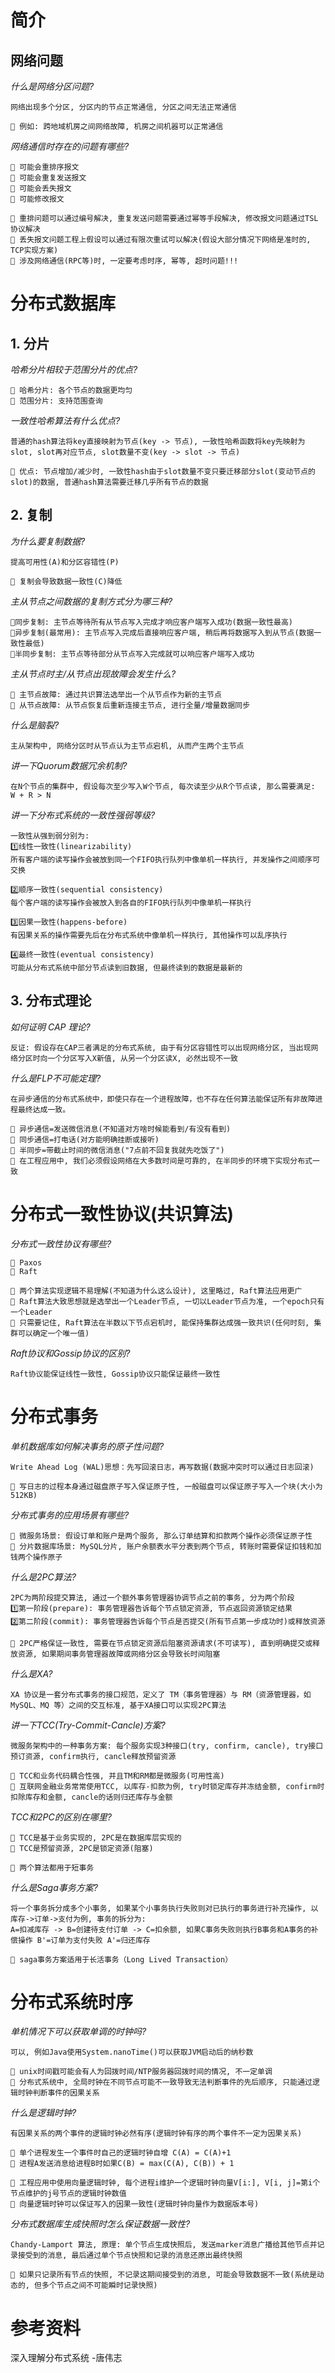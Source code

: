 # 简介
## 网络问题
_什么是网络分区问题?_
```
网络出现多个分区, 分区内的节点正常通信, 分区之间无法正常通信

🌙 例如: 跨地域机房之间网络故障, 机房之间机器可以正常通信
```

_网络通信时存在的问题有哪些?_
```
🌟 可能会重排序报文
🌟 可能会重复发送报文
🌟 可能会丢失报文
🌟 可能修改报文

🌙 重排问题可以通过编号解决, 重复发送问题需要通过幂等手段解决, 修改报文问题通过TSL协议解决
🌙 丢失报文问题工程上假设可以通过有限次重试可以解决(假设大部分情况下网络是准时的, TCP实现方案)
🌙 涉及网络通信(RPC等)时, 一定要考虑时序, 幂等, 超时问题!!!
```

# 分布式数据库

## 1. 分片

_哈希分片相较于范围分片的优点?_

```
🌟 哈希分片: 各个节点的数据更均匀
🌟 范围分片: 支持范围查询
```

_一致性哈希算法有什么优点?_

```
普通的hash算法将key直接映射为节点(key -> 节点), 一致性哈希函数将key先映射为slot, slot再对应节点, slot数量不变(key -> slot -> 节点)

🌙 优点: 节点增加/减少时, 一致性hash由于slot数量不变只要迁移部分slot(变动节点的slot)的数据, 普通hash算法需要迁移几乎所有节点的数据
```

## 2. 复制

_为什么要复制数据?_
```
提高可用性(A)和分区容错性(P)

🌙 复制会导致数据一致性(C)降低
```

_主从节点之间数据的复制方式分为哪三种?_

```
🌟同步复制: 主节点等待所有从节点写入完成才响应客户端写入成功(数据一致性最高)
🌟异步复制(最常用): 主节点写入完成后直接响应客户端, 稍后再将数据写入到从节点(数据一致性最低)
🌟半同步复制: 主节点等待部分从节点写入完成就可以响应客户端写入成功
```

_主从节点时主/从节点出现故障会发生什么?_
```
🌟 主节点故障: 通过共识算法选举出一个从节点作为新的主节点
🌟 从节点故障: 从节点恢复后重新连接主节点, 进行全量/增量数据同步
```

_什么是脑裂?_
```
主从架构中, 网络分区时从节点认为主节点宕机, 从而产生两个主节点
```

_讲一下Quorum数据冗余机制?_

```
在N个节点的集群中, 假设每次至少写入W个节点, 每次读至少从R个节点读, 那么需要满足:
W + R > N
```


_讲一下分布式系统的一致性强弱等级?_

```
一致性从强到弱分别为:
1️⃣线性一致性(linearizability)
所有客户端的读写操作会被放到同一个FIFO执行队列中像单机一样执行, 并发操作之间顺序可交换

2️⃣顺序一致性(sequential consistency)
每个客户端的读写操作会被放入到各自的FIFO执行队列中像单机一样执行

3️⃣因果一致性(happens-before)
有因果关系的操作需要先后在分布式系统中像单机一样执行, 其他操作可以乱序执行

4️⃣最终一致性(eventual consistency)
可能从分布式系统中部分节点读到旧数据, 但最终读到的数据是最新的
```

## 3. 分布式理论
_如何证明 CAP 理论?_
```
反证: 假设存在CAP三者满足的分布式系统, 由于有分区容错性可以出现网络分区, 当出现网络分区时向一个分区写入X新值, 从另一个分区读X, 必然出现不一致
```

_什么是FLP不可能定理?_
```
在异步通信的分布式系统中，即使只存在一个进程故障，也不存在任何算法能保证所有非故障进程最终达成一致。

🌙 异步通信=发送微信消息(不知道对方啥时候能看到/有没有看到)
🌙 同步通信=打电话(对方能明确挂断或接听)
🌙 半同步=带截止时间的微信消息("7点前不回复我就先吃饭了")
🌙 在工程应用中, 我们必须假设网络在大多数时间是可靠的, 在半同步的环境下实现分布式一致
```

# 分布式一致性协议(共识算法)
_分布式一致性协议有哪些?_
```
🌟 Paxos
🌟 Raft

🌙 两个算法实现逻辑不易理解(不知道为什么这么设计), 这里略过, Raft算法应用更广
🌙 Raft算法大致思想就是选举出一个Leader节点, 一切以Leader节点为准, 一个epoch只有一个Leader
🌙 只需要记住, Raft算法在半数以下节点宕机时, 能保持集群达成强一致共识(任何时刻, 集群可以确定一个唯一值)
```

_Raft协议和Gossip协议的区别?_
```
Raft协议能保证线性一致性, Gossip协议只能保证最终一致性
```

# 分布式事务

_单机数据库如何解决事务的原子性问题?_
```
Write Ahead Log (WAL)思想：先写回滚日志，再写数据(数据冲突时可以通过日志回滚)

🌙 写日志的过程本身通过磁盘原子写入保证原子性, 一般磁盘可以保证原子写入一个块(大小为512KB)
```

_分布式事务的应用场景有哪些?_
```
🌟 微服务场景: 假设订单和账户是两个服务, 那么订单结算和扣款两个操作必须保证原子性
🌟 分片数据库场景: MySQL分片, 账户余额表水平分表到两个节点, 转账时需要保证扣钱和加钱两个操作原子
```

_什么是2PC算法?_
```
2PC为两阶段提交算法, 通过一个额外事务管理器协调节点之前的事务, 分为两个阶段
1️⃣第一阶段(prepare): 事务管理器告诉每个节点锁定资源, 节点返回资源锁定结果
2️⃣第二阶段(commit): 事务管理器告诉每个节点是否提交(所有节点第一步成功时)或释放资源

🌙 2PC严格保证一致性, 需要在节点锁定资源后阻塞资源请求(不可读写), 直到明确提交或释放资源, 如果期间事务管理器故障或网络分区会导致长时间阻塞
```

_什么是XA?_
```
XA 协议是一套分布式事务的接口规范，定义了 TM（事务管理器）与 RM（资源管理器，如 MySQL、MQ 等）之间的交互标准, 基于XA接口可以实现2PC算法
```

_讲一下TCC(Try-Commit-Cancle)方案?_
```
微服务架构中的一种事务方案: 每个服务实现3种接口(try, confirm, cancle), try接口预订资源, confirm执行, cancle释放预留资源

🌙 TCC和业务代码耦合性强, 并且TM和RM都是微服务(可用性高)
🌙 互联网金融业务常常使用TCC, 以库存-扣款为例, try时锁定库存并冻结金额, confirm时扣除库存和金额, cancle的话则归还库存与金额
```

_TCC和2PC的区别在哪里?_
```
🌟 TCC是基于业务实现的, 2PC是在数据库层实现的
🌟 TCC是预留资源, 2PC是锁定资源(阻塞)

🌙 两个算法都用于短事务
```

_什么是Saga事务方案?_
```
将一个事务拆分成多个小事务, 如果某个小事务执行失败则对已执行的事务进行补充操作, 以库存->订单->支付为例, 事务的拆分为:
A=扣减库存 -> B=创建待支付订单 -> C=扣余额, 如果C事务失败则执行B事务和A事务的补偿操作 B'=订单为支付失败 A'=归还库存

🌙 saga事务方案适用于长活事务（Long Lived Transaction）
```

# 分布式系统时序
_单机情况下可以获取单调的时钟吗?_
```
可以, 例如Java使用System.nanoTime()可以获取JVM启动后的纳秒数

🌙 unix时间戳可能会有人为回拨时间/NTP服务器回拨时间的情况, 不一定单调
🌙 分布式系统中, 全局时钟在不同节点可能不一致导致无法判断事件的先后顺序, 只能通过逻辑时钟判断事件的因果关系
```

_什么是逻辑时钟?_

```
有因果关系的两个事件的逻辑时钟必然有序(逻辑时钟有序的两个事件不一定为因果关系)

🌟 单个进程发生一个事件时自己的逻辑时钟自增 C(A) = C(A)+1
🌟 进程A发送消息给进程B时如果C(B) = max(C(A), C(B)) + 1

🌙 工程应用中使用向量逻辑时钟, 每个进程i维护一个逻辑时钟向量V[i:], V[i, j]=第i个节点维护的j号节点的逻辑时钟数值
🌙 向量逻辑时钟可以保证写入的因果一致性(逻辑时钟向量作为数据版本号)
```

_分布式数据库生成快照时怎么保证数据一致性?_
```
Chandy-Lamport 算法, 原理: 单个节点生成快照后, 发送marker消息广播给其他节点并记录接受到的消息, 最后通过单个节点快照和记录的消息还原出最终快照

🌙 如果只记录所有节点的快照, 不记录这期间接受到的消息, 可能会导致数据不一致(系统是动态的, 但多个节点之间不可能瞬时记录快照)
```

# 参考资料
深入理解分布式系统 -唐伟志
